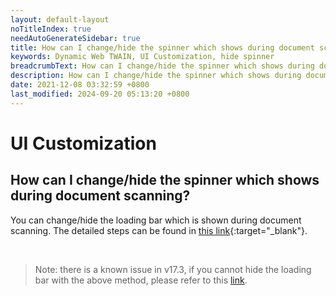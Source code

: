```yaml
---
layout: default-layout
noTitleIndex: true
needAutoGenerateSidebar: true
title: How can I change/hide the spinner which shows during document scanning?
keywords: Dynamic Web TWAIN, UI Customization, hide spinner
breadcrumbText: How can I change/hide the spinner which shows during document scanning?
description: How can I change/hide the spinner which shows during document scanning?
date: 2021-12-08 03:32:59 +0800
last_modified: 2024-09-20 05:13:20 +0800
---
```


# UI Customization

## How can I change/hide the spinner which shows during document scanning?

You can change/hide the loading bar which is shown during document scanning. The detailed steps can be found in [this link](/_articles/extended-usage/ui-customization.md#loading-bar-and-backdrop){:target="_blank"}.

<br />

> Note: there is a known issue in v17.3, if you cannot hide the loading bar with the above method, please refer to this [link](/_articles/faq/unable-hide-loading-bar.md).